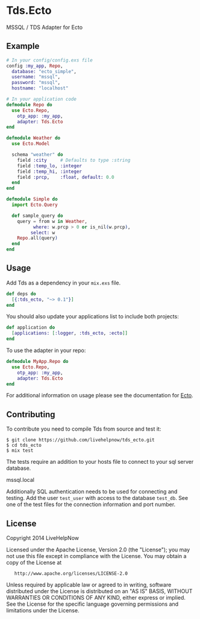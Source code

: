 # Tds.Ecto

MSSQL / TDS Adapter for Ecto

## Example
```elixir
# In your config/config.exs file
config :my_app, Repo,
  database: "ecto_simple",
  username: "mssql",
  password: "mssql",
  hostname: "localhost"

# In your application code
defmodule Repo do
  use Ecto.Repo,
    otp_app: :my_app,
    adapter: Tds.Ecto
end

defmodule Weather do
  use Ecto.Model

  schema "weather" do
    field :city     # Defaults to type :string
    field :temp_lo, :integer
    field :temp_hi, :integer
    field :prcp,    :float, default: 0.0
  end
end

defmodule Simple do
  import Ecto.Query

  def sample_query do
    query = from w in Weather,
          where: w.prcp > 0 or is_nil(w.prcp),
         select: w
    Repo.all(query)
  end
end
```

## Usage

Add Tds as a dependency in your `mix.exs` file.

```elixir
def deps do
  [{:tds_ecto, "~> 0.1"}]
end
```

You should also update your applications list to include both projects:
```elixir
def application do
  [applications: [:logger, :tds_ecto, :ecto]]
end
```

To use the adapter in your repo:
```elixir
defmodule MyApp.Repo do
  use Ecto.Repo,
    otp_app: :my_app,
    adapter: Tds.Ecto
end
```

For additional information on usage please see the documentation for [Ecto](http://hexdocs.pm/ecto).

## Contributing

To contribute you need to compile Tds from source and test it:

```
$ git clone https://github.com/livehelpnow/tds_ecto.git
$ cd tds_ecto
$ mix test
```

The tests require an addition to your hosts file to connect to your sql server database.

<IP OF SQL SERVER>	mssql.local

Additionally SQL authentication needs to be used for connecting and testing. Add the user `test_user` with access to the database `test_db`. See one of the test files for the connection information and port number.

## License

   Copyright 2014 LiveHelpNow

   Licensed under the Apache License, Version 2.0 (the "License");
   you may not use this file except in compliance with the License.
   You may obtain a copy of the License at

       http://www.apache.org/licenses/LICENSE-2.0

   Unless required by applicable law or agreed to in writing, software
   distributed under the License is distributed on an "AS IS" BASIS,
   WITHOUT WARRANTIES OR CONDITIONS OF ANY KIND, either express or implied.
   See the License for the specific language governing permissions and
   limitations under the License.
